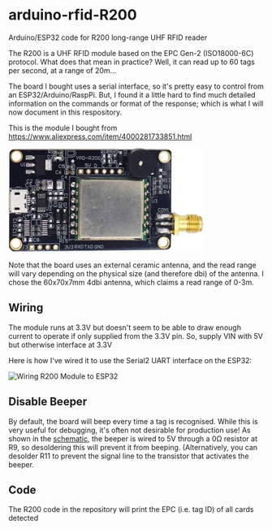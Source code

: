 # arduino-rfid-R200
Arduino/ESP32 code for R200 long-range UHF RFID reader

The R200 is a UHF RFID module based on the EPC Gen-2 (ISO18000-6C) protocol. What does that mean in practice?
Well, it can read up to 60 tags per second, at a range of 20m...

The board I bought uses a serial interface, so it's pretty easy to control from an ESP32/Arduino/RaspPi. But, I found it a little hard to find much detailed information on the commands or format of the response; which is what I will now document in this respository.

This is the module I bought from https://www.aliexpress.com/item/4000281733851.html

![R200 Module](./docs/R200_module.jpg)

Note that the board uses an external ceramic antenna, and the read range will vary depending on the physical size (and therefore dbi) of the antenna. I chose the 60x70x7mm 4dbi antenna, which claims a read range of 0-3m.

## Wiring
The module runs at 3.3V but doesn't seem to be able to draw enough current to operate if only supplied from the 3.3V pin. So, supply VIN with 5V but otherwise interface at 3.3V

Here is how I've wired it to use the Serial2 UART interface on the ESP32:

![Wiring R200 Module to ESP32](https://github.com/playfultechnology/arduino-rfid-R200/blob/main/docs/R200_ESP32_wiring.jpg)


## Disable Beeper
By default, the board will beep every time a tag is recognised. While this is very useful for debugging, it's often not desirable for production use! 
As shown in the [schematic](https://github.com/playfultechnology/arduino-rfid-R200/blob/main/docs/R200%20%20SCH.pdf), the beeper is wired to 5V through a 0Ω resistor at R9, so desoldering this will prevent it from beeping.
(Alternatively, you can desolder R11 to prevent the signal line to the transistor that activates the beeper.

## Code
The R200 code in the repository will print the EPC (i.e. tag ID) of all cards detected


